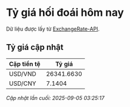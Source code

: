 # Tỷ giá hối đoái hôm nay

Dữ liệu được lấy từ [ExchangeRate-API](https://www.exchangerate-api.com/).

## Tỷ giá cập nhật

| Cặp tiền tệ | Tỷ giá |
|---|---|
| USD/VND | 26341.6630 |
| USD/CNY | 7.1404 |

*Cập nhật lần cuối: 2025-09-05 03:25:17*

